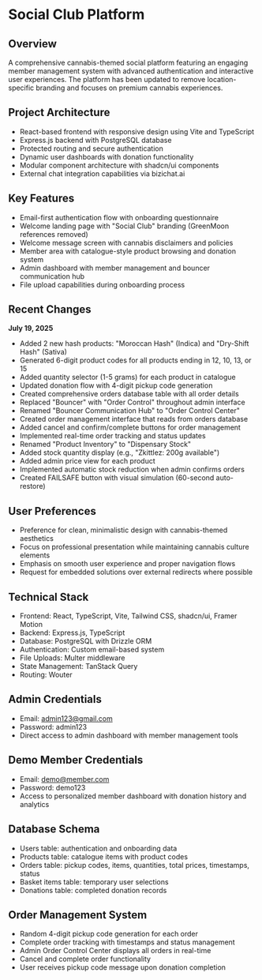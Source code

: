 # Social Club Platform

## Overview
A comprehensive cannabis-themed social platform featuring an engaging member management system with advanced authentication and interactive user experiences. The platform has been updated to remove location-specific branding and focuses on premium cannabis experiences.

## Project Architecture
- React-based frontend with responsive design using Vite and TypeScript
- Express.js backend with PostgreSQL database
- Protected routing and secure authentication
- Dynamic user dashboards with donation functionality
- Modular component architecture with shadcn/ui components
- External chat integration capabilities via bizichat.ai

## Key Features
- Email-first authentication flow with onboarding questionnaire
- Welcome landing page with "Social Club" branding (GreenMoon references removed)
- Welcome message screen with cannabis disclaimers and policies
- Member area with catalogue-style product browsing and donation system
- Admin dashboard with member management and bouncer communication hub
- File upload capabilities during onboarding process

## Recent Changes
**July 19, 2025**
- Added 2 new hash products: "Moroccan Hash" (Indica) and "Dry-Shift Hash" (Sativa)
- Generated 6-digit product codes for all products ending in 12, 10, 13, or 15
- Added quantity selector (1-5 grams) for each product in catalogue
- Updated donation flow with 4-digit pickup code generation
- Created comprehensive orders database table with all order details
- Replaced "Bouncer" with "Order Control" throughout admin interface
- Renamed "Bouncer Communication Hub" to "Order Control Center"
- Created order management interface that reads from orders database
- Added cancel and confirm/complete buttons for order management
- Implemented real-time order tracking and status updates
- Renamed "Product Inventory" to "Dispensary Stock"
- Added stock quantity display (e.g., "Zkittlez: 200g available")
- Added admin price view for each product
- Implemented automatic stock reduction when admin confirms orders
- Created FAILSAFE button with visual simulation (60-second auto-restore)

## User Preferences
- Preference for clean, minimalistic design with cannabis-themed aesthetics
- Focus on professional presentation while maintaining cannabis culture elements
- Emphasis on smooth user experience and proper navigation flows
- Request for embedded solutions over external redirects where possible

## Technical Stack
- Frontend: React, TypeScript, Vite, Tailwind CSS, shadcn/ui, Framer Motion
- Backend: Express.js, TypeScript
- Database: PostgreSQL with Drizzle ORM
- Authentication: Custom email-based system
- File Uploads: Multer middleware
- State Management: TanStack Query
- Routing: Wouter

## Admin Credentials
- Email: admin123@gmail.com
- Password: admin123
- Direct access to admin dashboard with member management tools

## Demo Member Credentials
- Email: demo@member.com
- Password: demo123
- Access to personalized member dashboard with donation history and analytics

## Database Schema
- Users table: authentication and onboarding data
- Products table: catalogue items with product codes
- Orders table: pickup codes, items, quantities, total prices, timestamps, status
- Basket items table: temporary user selections
- Donations table: completed donation records

## Order Management System
- Random 4-digit pickup code generation for each order
- Complete order tracking with timestamps and status management
- Admin Order Control Center displays all orders in real-time
- Cancel and complete order functionality
- User receives pickup code message upon donation completion